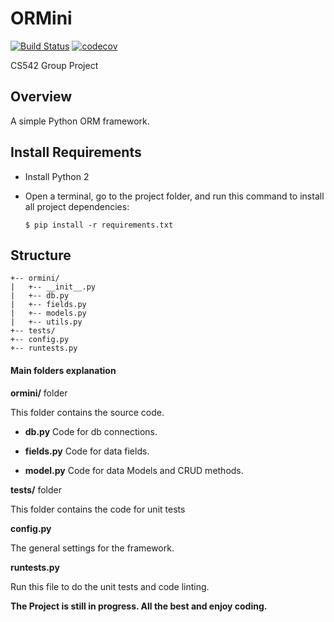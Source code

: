 ORMini
======

[![Build Status](https://travis-ci.org/Chaozz/ORMini.svg?branch=master)](https://travis-ci.org/Chaozz/ORMini)
[![codecov](https://codecov.io/gh/Chaozz/ORMini/branch/master/graph/badge.svg)](https://codecov.io/gh/Chaozz/ORMini)

CS542 Group Project

Overview
-------

A simple Python ORM framework.


Install Requirements
----------------

- Install Python 2

- Open a terminal, go to the project folder, and run this command to install all project dependencies:

      $ pip install -r requirements.txt

Structure
-----------

```
+-- ormini/
|   +-- __init__.py
|   +-- db.py
|   +-- fields.py
|   +-- models.py
|   +-- utils.py
+-- tests/
+-- config.py
+-- runtests.py
```

#### Main folders explanation

__ormini/__ folder

This folder contains the source code.

- __db.py__
Code for db connections.

- __fields.py__
Code for data fields.

- __model.py__
Code for data Models and CRUD methods.

__tests/__ folder

This folder contains the code for unit tests

__config.py__

The general settings for the framework.

__runtests.py__

Run this file to do the unit tests and code linting.


**The Project is still in progress. All the best and enjoy coding.**



